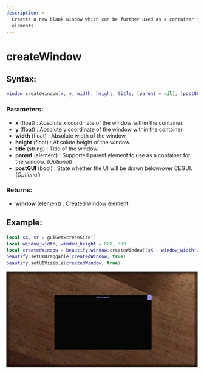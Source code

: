 ```yaml
---
description: >-
  Creates a new blank window which can be further used as a container for other
  elements.
---
```


# createWindow

## **Syntax:**

```lua
window createWindow(x, y, width, height, title, [parent = nil], [postGUI = false])
```

### **Parameters:**

* **x** \(float\) : Absolute x coordinate of the window within the container.
* **y** \(float\) : Absolute y coordinate of the window within the container.
* **width** \(float\) : Absolute width of the window.
* **height** \(float\) : Absolute height of the window.
* **title** \(string\) : Title of the window.
* **parent** \(element\) : Supported parent element to use as a container for the window. \(_Optional_\)
* **postGUI** \(bool\) : State whether the UI will be drawn below/over CEGUI. \(_Optional_\)

### **Returns:**

* **window** \(element\) : Created window element.

## **Example:**

```lua
local sX, sY = guiGetScreenSize()
local window_width, window_height = 600, 300
local createdWindow = beautify.window.createWindow((sX - window_width)/2, (sY - window_height)/2, window_width, window_height, "Window #1", nil, false)
beautify.setUIDraggable(createdWindow, true)
beautify.setUIVisible(createdWindow, true)
```

![](../../.gitbook/assets/elements/window/api/createwindow.png)

